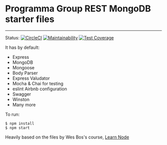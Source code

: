 # Programma Group REST MongoDB starter files
***
Status: [![CircleCI](https://circleci.com/gh/programma-group/starter-mongo.svg?style=svg)](https://circleci.com/gh/programma-group/starter-mongo) [![Maintainability](https://api.codeclimate.com/v1/badges/b0608120d4e1c69eaf96/maintainability)](https://codeclimate.com/github/programma-group/starter-mongo/maintainability) [![Test Coverage](https://api.codeclimate.com/v1/badges/b0608120d4e1c69eaf96/test_coverage)](https://codeclimate.com/github/programma-group/starter-mongo/test_coverage)

It has by default:
  * Express
  * MongoDB
  * Mongoose
  * Body Parser
  * Express Valudator
  * Mocha & Chai for testing
  * eslint Airbnb configuration
  * Swagger
  * Winston
  * Many more

To run:

```
$ npm install
$ npm start
```

Heavily based on the files by Wes Bos's course, [Learn Node](https://github.com/wesbos/Learn-Node)

